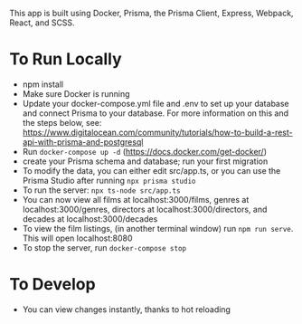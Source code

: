 This app is built using Docker, Prisma, the Prisma Client, Express, Webpack, React, and SCSS.

# To Run Locally
- npm install
- Make sure Docker is running
- Update your docker-compose.yml file and .env to set up your database and connect Prisma to your database. For more information on this and the steps below, see: https://www.digitalocean.com/community/tutorials/how-to-build-a-rest-api-with-prisma-and-postgresql
- Run `docker-compose up -d` (https://docs.docker.com/get-docker/)
- create your Prisma schema and database; run your first migration
- To modify the data, you can either edit src/app.ts, or you can use the Prisma Studio after running `npx prisma studio`
- To run the server: `npx ts-node src/app.ts`
- You can now view all films at localhost:3000/films, genres at localhost:3000/genres, directors at localhost:3000/directors, and decades at localhost:3000/decades
- To view the film listings, (in another terminal window) run `npm run serve`. This will open localhost:8080
- To stop the server, run `docker-compose stop`

# To Develop
- You can view changes instantly, thanks to hot reloading
